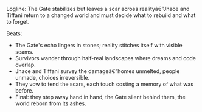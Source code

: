 ﻿---
series: 1
novella: 4
file: S1N4_CH13
type: chapter
pov: Dual close
setting: Gatehouse remainsâ€”aftermath
word_target_min: 1201
word_target_max: 2299
status: outline
---
Logline: The Gate stabilizes but leaves a scar across realityâ€”Jhace and Tiffani return to a changed world and must decide what to rebuild and what to forget.

Beats:
- The Gate's echo lingers in stones; reality stitches itself with visible seams.
- Survivors wander through half-real landscapes where dreams and code overlap.
- Jhace and Tiffani survey the damageâ€”homes unmelted, people unmade, choices irreversible.
- They vow to tend the scars, each touch costing a memory of what was before.
- Final: they step away hand in hand, the Gate silent behind them, the world reborn from its ashes.